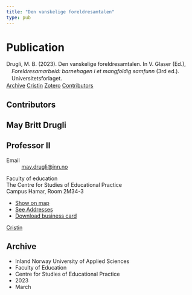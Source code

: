 ```yaml
---
title: "Den vanskelige foreldresamtalen"
type: pub
---
```

<h1>Publication</h1>
<article id="csl-bib-container-NWG3FCDT" class="csl-bib-container">
  <div class="csl-bib-body" style="line-height: 1.35; padding-left: 1em; text-indent:-1em;">
  <div class="csl-entry">Drugli, M. B. (2023). Den vanskelige foreldresamtalen. In V. Glaser (Ed.), <i>Foreldresamarbeid: barnehagen i et mangfoldig samfunn</i> (3rd ed.). Universitetsforlaget.</div>
</div>
  <div class="csl-bib-buttons">
    <a href="#taxonomy-article-NWG3FCDT" class="csl-bib-button">Archive</a>
    <a href="https://app.cristin.no/results/show.jsf?id=2131549" alt="Cristin URL" class="csl-bib-button">Cristin</a>
    <a href="http://zotero.org/groups/5022929/items/NWG3FCDT" alt="Zotero URL" class="csl-bib-button">Zotero</a>
    <a href="#contributors-article-NWG3FCDT" class="csl-bib-button">Contributors</a>
  </div>
  <div id="csl-bib-meta-container-NWG3FCDT"></div>
</article>
<div id="csl-bib-meta-NWG3FCDT" class="csl-bib-meta">
  <article id="contributors-article-NWG3FCDT" class="contributors-article">
    <h1>Contributors</h1>
    <div class="personas">
<div class="vrtx-hinn-person-card">
<div class="photo">
<i class="lar la-user-circle missing-person"></i>
</div>
<div class="info">
<hgroup><h1>May Britt Drugli</h1>
<h2>Professor II</h2>
</hgroup><dl>
<dt>Email</dt>
<dd>
<a href="mailto:may.drugli@inn.no">may.drugli@inn.no</a>
</dd>
</dl>
<p>
Faculty of education<br>
The Centre for Studies of Educational Practice<br>
Campus Hamar,
Room 2M34-3
</p>
<ul class="vrtx-hinn-links">
<li><a href="https://www.google.com/maps?q=60.79582,11.07304">Show on map</a></li>
<li><a href="https://www.inn.no/english/find-an-employee/may-drugli.html#vrtx-hinn-addresses">See Addresses</a></li>
<li><a href="https://www.inn.no/english/find-an-employee/may-drugli.html?vrtx=vcf">Download business card</a></li>
</ul>
</div>
</div>
<a href="https://app.cristin.no/persons/show.jsf?id=29493" alt="Cristin URL" class="personas-cristin">Cristin</a>
</div>
  </article>
  <article id="taxonomy-article-NWG3FCDT" class="taxonomy-article">
    <h1>Archive</h1>
    <ul>
      <li>Inland Norway University of Applied Sciences</li>
      <li>Faculty of Education</li>
      <li>Centre for Studies of Educational Practice</li>
      <li>2023</li>
      <li>March</li>
    </ul>
  </article>
</div>

